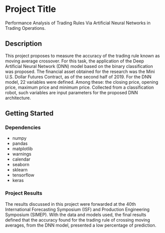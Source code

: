 # Project Title

Performance Analysis of Trading Rules Via Artificial Neural Networks in Trading Operations. 

## Description

This project proposes to measure the accuracy of the trading rule known as moving average crossover. For this task, the application of the Deep Artificial Neural Network (DNN) model based on the binary classification was proposed. The financial asset obtained for the research was the Mini U.S. Dollar Futures Contract, as of the second half of 2019. For the DNN model, 22 variables were defined. Among these: the closing price, opening price, maximum price and minimum price. Collected from a classification robot, such variables are input parameters for the proposed DNN architecture.

## Getting Started

### Dependencies

* numpy
* pandas
* matplotlib
* warnings
* calendar
* seaborn
* sklearn
* tensorflow
* keras

### Project Results 

The results discussed in this project were forwarded at the 40th International Forecasting Symposium (ISF) and Production Engineering Symposium (SIMEP). With the data and models used, the final results defined that the accuracy found for the trading rule of crossing moving averages, from the DNN model, presented a low percentage of prediction.

